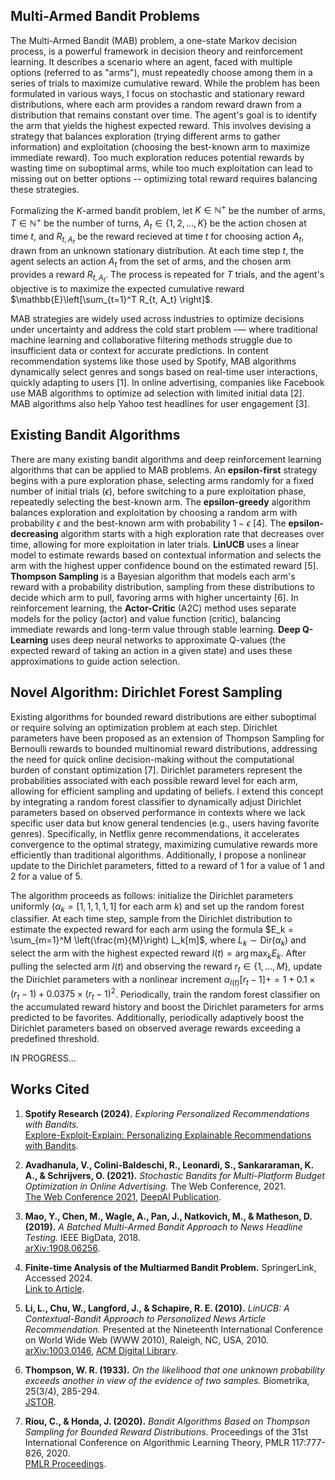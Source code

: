 ## Multi-Armed Bandit Problems

The Multi-Armed Bandit (MAB) problem, a one-state Markov decision process, is a powerful framework in decision theory and reinforcement learning. It describes a scenario where an agent, faced with multiple options (referred to as "arms"), must repeatedly choose among them in a series of trials to maximize cumulative reward. While the problem has been formulated in various ways, I focus on stochastic and stationary reward distributions, where each arm provides a random reward drawn from a distribution that remains constant over time. The agent's goal is to identify the arm that yields the highest expected reward. This involves devising a strategy that balances exploration (trying different arms to gather information) and exploitation (choosing the best-known arm to maximize immediate reward). Too much exploration reduces potential rewards by wasting time on suboptimal arms, while too much exploitation can lead to missing out on better options -- optimizing total reward requires balancing these strategies.

Formalizing the $K$-armed bandit problem, let $K \in \mathbb{N}^+$ be the number of arms, $T \in \mathbb{N}^+$ be the number of turns, $A_t \in \{1,2,...,K\}$ be the action chosen at time $t$, and $R_{t,A_t}$ be the reward recieved at time $t$ for choosing action $A_t$, drawn from an unknown stationary distribution. At each time step $t$, the agent selects an action $A_t$ from the set of arms, and the chosen arm provides a reward $R_{t, A_t}$. The process is repeated for $T$ trials, and the agent's objective is to maximize the expected cumulative reward $\mathbb{E}\left[\sum_{t=1}^T R_{t, A_t} \right]$. 

MAB strategies are widely used across industries to optimize decisions under uncertainty and address the cold start problem -— where traditional machine learning and collaborative filtering methods struggle due to insufficient data or context for accurate predictions. In content recommendation systems like those used by Spotify, MAB algorithms dynamically select genres and songs based on real-time user interactions, quickly adapting to users [1]. In online advertising, companies like Facebook use MAB algorithms to optimize ad selection with limited initial data [2]. MAB algorithms also help Yahoo test headlines for user engagement [3].

## Existing Bandit Algorithms

There are many existing bandit algorithms and deep reinforcement learning algorithms that can be applied to MAB problems. An **epsilon-first** strategy begins with a pure exploration phase, selecting arms randomly for a fixed number of initial trials ($\epsilon$), before switching to a pure exploitation phase, repeatedly selecting the best-known arm. The **epsilon-greedy** algorithm balances exploration and exploitation by choosing a random arm with probability $\epsilon$ and the best-known arm with probability $1−\epsilon$ [4]. The **epsilon-decreasing** algorithm starts with a high exploration rate that decreases over time, allowing for more exploitation in later trials. **LinUCB** uses a linear model to estimate rewards based on contextual information and selects the arm with the highest upper confidence bound on the estimated reward [5]. **Thompson Sampling** is a Bayesian algorithm that models each arm's reward with a probability distribution, sampling from these distributions to decide which arm to pull, favoring arms with higher uncertainty [6]. In reinforcement learning, the **Actor-Critic** (A2C) method uses separate models for the policy (actor) and value function (critic), balancing immediate rewards and long-term value through stable learning. **Deep Q-Learning** uses deep neural networks to approximate Q-values (the expected reward of taking an action in a given state) and uses these approximations to guide action selection.

## Novel Algorithm: Dirichlet Forest Sampling

Existing algorithms for bounded reward distributions are either suboptimal or require solving an optimization problem at each step. Dirichlet parameters have been proposed as an extension of Thompson Sampling for Bernoulli rewards to bounded multinomial reward distributions, addressing the need for quick online decision-making without the computational burden of constant optimization [7]. Dirichlet parameters represent the probabilities associated with each possible reward level for each arm, allowing for efficient sampling and updating of beliefs. I extend this concept by integrating a random forest classifier to dynamically adjust Dirichlet parameters based on observed performance in contexts where we lack specific user data but know general tendencies (e.g., users having favorite genres). Specifically, in Netflix genre recommendations, it accelerates convergence to the optimal strategy, maximizing cumulative rewards more efficiently than traditional algorithms. Additionally, I propose a nonlinear update to the Dirichlet parameters, fitted to a reward of 1 for a value of 1 and 2 for a value of 5.

The algorithm proceeds as follows: initialize the Dirichlet parameters uniformly ($\alpha_k = [1, 1, 1, 1, 1]$ for each arm $k$) and set up the random forest classifier. At each time step, sample from the Dirichlet distribution to estimate the expected reward for each arm using the formula $E_k = \sum_{m=1}^M \left(\frac{m}{M}\right) L_k[m]$, where $L_k \sim \text{Dir}(\alpha_k)$ and select the arm with the highest expected reward $I(t) = \arg \max_k E_k$. After pulling the selected arm $I(t)$ and observing the reward $r_t \in \{1, ..., M\}$, update the Dirichlet parameters with a nonlinear increment $\alpha_{I(t)}[r_t - 1] += 1 + 0.1 \times (r_t - 1) + 0.0375 \times (r_t - 1)^2$. Periodically, train the random forest classifier on the accumulated reward history and boost the Dirichlet parameters for arms predicted to be favorites. Additionally, periodically adaptively boost the Dirichlet parameters based on observed average rewards exceeding a predefined threshold.

IN PROGRESS...

## Works Cited

1. **Spotify Research (2024).** *Exploring Personalized Recommendations with Bandits.*  
   [Explore-Exploit-Explain: Personalizing Explainable Recommendations with Bandits](https://research.atspotify.com/publications/explore-exploit-explain-personalizing-explainable-recommendations-with-bandits/).

2. **Avadhanula, V., Colini-Baldeschi, R., Leonardi, S., Sankararaman, K. A., & Schrijvers, O. (2021).** *Stochastic Bandits for Multi-Platform Budget Optimization in Online Advertising.* The Web Conference, 2021.  
   [The Web Conference 2021](https://okke-academic.github.io/publication/2021-04-01-bandits-pacing), [DeepAI Publication](https://deepai.org/publication/stochastic-bandits-for-multi-platform-budget-optimization-in-online-advertising).

3. **Mao, Y., Chen, M., Wagle, A., Pan, J., Natkovich, M., & Matheson, D. (2019).** *A Batched Multi-Armed Bandit Approach to News Headline Testing.* IEEE BigData, 2018.  
   [arXiv:1908.06256](https://doi.org/10.48550/arXiv.1908.06256).

4. **Finite-time Analysis of the Multiarmed Bandit Problem.** SpringerLink, Accessed 2024.  
   [Link to Article](https://link.springer.com/article/10.1023/A:1013689704352).

5. **Li, L., Chu, W., Langford, J., & Schapire, R. E. (2010).** *LinUCB: A Contextual-Bandit Approach to Personalized News Article Recommendation.* Presented at the Nineteenth International Conference on World Wide Web (WWW 2010), Raleigh, NC, USA, 2010.  
   [arXiv:1003.0146](https://doi.org/10.48550/arXiv.1003.0146), [ACM Digital Library](https://doi.org/10.1145/1772690.1772758).

6. **Thompson, W. R. (1933).** *On the likelihood that one unknown probability exceeds another in view of the evidence of two samples.* Biometrika, 25(3/4), 285-294.  
   [JSTOR](https://www.jstor.org/stable/2332286).

7. **Riou, C., & Honda, J. (2020).** *Bandit Algorithms Based on Thompson Sampling for Bounded Reward Distributions.* Proceedings of the 31st International Conference on Algorithmic Learning Theory, PMLR 117:777-826, 2020.  
   [PMLR Proceedings](http://proceedings.mlr.press/v117/riou20a.html).







